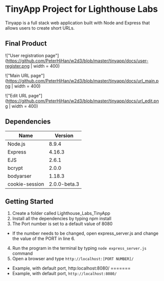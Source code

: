 # TinyApp Project for Lighthouse Labs

Tinyapp is a full stack web application built with Node and Express that allows users to create short URLs.

## Final Product

!["User registration page"](https://github.com/PeterHjHan/w2d3/blob/master/tinyapp/docs/user-register.png | width = 400)

!["Main URL page"](https://github.com/PeterHjHan/w2d3/blob/master/tinyapp/docs/url_main.png | width = 400)

!["Edit URL page"](https://github.com/PeterHjHan/w2d3/blob/master/tinyapp/docs/url_edit.png | width = 400)


## Dependencies

Name | Version
-----|--------
Node.js | 8.9.4
Express | 4.16.3
EJS | 2.6.1
bcrypt | 2.0.0
bodyarser | 1.18.3
cookie-session | 2.0.0-beta.3

## Getting Started

1. Create a folder called Lighthouse_Labs_TinyApp
2. Install all the dependencies by typing npm install
3. The Port number is set to a default value of 8080
  * If the number needs to be changed, open express_server.js and change the value of the PORT in line 6.
4. Run the program in the terminal by typing `node express_server.js` command
5. Open a browser and type `http://localhost:[PORT NUMBER]/`

  * Example, with default port, http:localhost:8080/
=======
  * Example, with default port, `http://localhost:8080/`


